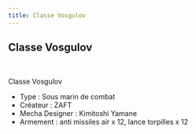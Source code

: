 ```yaml
---
title: Classe Vosgulov
---
```


Classe Vosgulov
---------------

 





Classe Vosgulov


- Type : Sous marin de combat   
- Créateur : ZAFT   
- Mecha Designer : Kimitoshi Yamane   
- Armement : anti missiles air x 12, lance torpilles x 12

